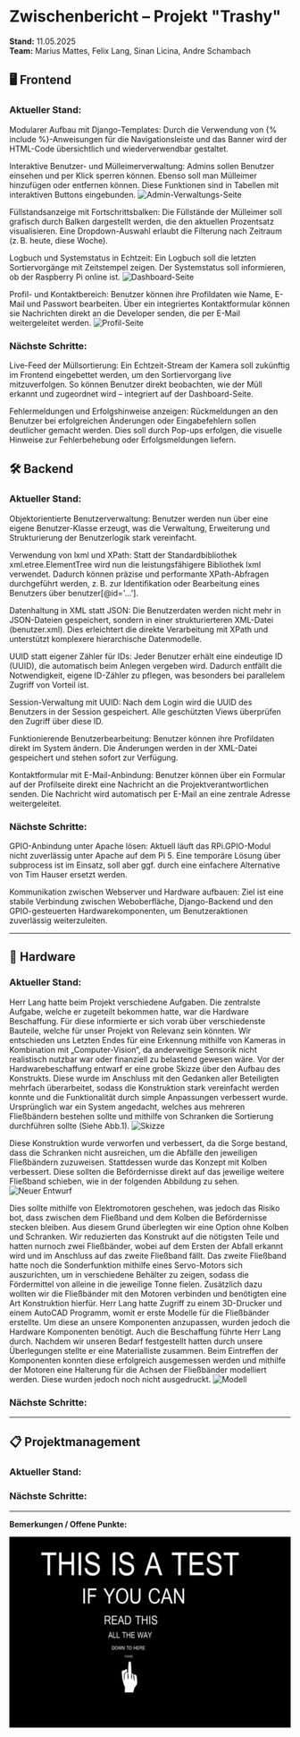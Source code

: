 # Zwischenbericht – Projekt "Trashy"  
**Stand:** 11.05.2025  
**Team:** Marius Mattes, Felix Lang, Sinan Licina, Andre Schambach


## 🖥️ Frontend

### Aktueller Stand:

Modularer Aufbau mit Django-Templates:
Durch die Verwendung von {% include %}-Anweisungen für die Navigationsleiste und das Banner wird der HTML-Code übersichtlich und wiederverwendbar gestaltet.

Interaktive Benutzer- und Mülleimerverwaltung:
Admins sollen Benutzer einsehen und per Klick sperren können. Ebenso soll man Mülleimer hinzufügen oder entfernen können. Diese Funktionen sind in Tabellen mit interaktiven Buttons eingebunden.
![Admin-Verwaltungs-Seite](https://i.postimg.cc/gk9x5j9J/Screenshot-2025-05-10-105711.png)

Füllstandsanzeige mit Fortschrittsbalken:
Die Füllstände der Mülleimer soll grafisch durch Balken dargestellt werden, die den aktuellen Prozentsatz visualisieren. Eine Dropdown-Auswahl erlaubt die Filterung nach Zeitraum (z. B. heute, diese Woche).

Logbuch und Systemstatus in Echtzeit:
Ein Logbuch soll die letzten Sortiervorgänge mit Zeitstempel zeigen. Der Systemstatus soll informieren, ob der Raspberry Pi online ist.
![Dashboard-Seite](https://i.postimg.cc/t4bQLQCW/Screenshot-2025-05-10-110031.png)

Profil- und Kontaktbereich:
Benutzer können ihre Profildaten wie Name, E-Mail und Passwort bearbeiten. Über ein integriertes Kontaktformular können sie Nachrichten direkt an die Developer senden, die per E-Mail weitergeleitet werden.
![Profil-Seite](https://i.postimg.cc/1tsKQBVW/Screenshot-2025-05-10-110239.png)


### Nächste Schritte:

Live-Feed der Müllsortierung:
Ein Echtzeit-Stream der Kamera soll zukünftig im Frontend eingebettet werden, um den Sortiervorgang live mitzuverfolgen. So können Benutzer direkt beobachten, wie der Müll erkannt und zugeordnet wird – integriert auf der Dashboard-Seite.

Fehlermeldungen und Erfolgshinweise anzeigen:
Rückmeldungen an den Benutzer bei erfolgreichen Änderungen oder Eingabefehlern sollen deutlicher gemacht werden. Dies soll durch Pop-ups erfolgen, die visuelle Hinweise zur Fehlerbehebung oder Erfolgsmeldungen liefern.

## 🛠️ Backend

### Aktueller Stand:
Objektorientierte Benutzerverwaltung:
Benutzer werden nun über eine eigene Benutzer-Klasse erzeugt, was die Verwaltung, Erweiterung und Strukturierung der Benutzerlogik stark vereinfacht.

Verwendung von lxml und XPath:
Statt der Standardbibliothek xml.etree.ElementTree wird nun die leistungsfähigere Bibliothek lxml verwendet. Dadurch können präzise und performante XPath-Abfragen durchgeführt werden, z. B. zur Identifikation oder Bearbeitung eines Benutzers über benutzer[@id='...'].

Datenhaltung in XML statt JSON:
Die Benutzerdaten werden nicht mehr in JSON-Dateien gespeichert, sondern in einer strukturierteren XML-Datei (benutzer.xml). Dies erleichtert die direkte Verarbeitung mit XPath und unterstützt komplexere hierarchische Datenmodelle.

UUID statt eigener Zähler für IDs:
Jeder Benutzer erhält eine eindeutige ID (UUID), die automatisch beim Anlegen vergeben wird. Dadurch entfällt die Notwendigkeit, eigene ID-Zähler zu pflegen, was besonders bei parallelem Zugriff von Vorteil ist.

Session-Verwaltung mit UUID:
Nach dem Login wird die UUID des Benutzers in der Session gespeichert. Alle geschützten Views überprüfen den Zugriff über diese ID.

Funktionierende Benutzerbearbeitung:
Benutzer können ihre Profildaten direkt im System ändern. Die Änderungen werden in der XML-Datei gespeichert und stehen sofort zur Verfügung.

Kontaktformular mit E-Mail-Anbindung:
Benutzer können über ein Formular auf der Profilseite direkt eine Nachricht an die Projektverantwortlichen senden. Die Nachricht wird automatisch per E-Mail an eine zentrale Adresse weitergeleitet.

### Nächste Schritte:
GPIO-Anbindung unter Apache lösen:
Aktuell läuft das RPi.GPIO-Modul nicht zuverlässig unter Apache auf dem Pi 5. Eine temporäre Lösung über subprocess ist im Einsatz, soll aber ggf. durch eine einfachere Alternative von Tim Hauser ersetzt werden.

Kommunikation zwischen Webserver und Hardware aufbauen:
Ziel ist eine stabile Verbindung zwischen Weboberfläche, Django-Backend und den GPIO-gesteuerten Hardwarekomponenten, um Benutzeraktionen zuverlässig weiterzuleiten.

---

## 🔌 Hardware

### Aktueller Stand:
Herr Lang hatte beim Projekt verschiedene Aufgaben. Die zentralste Aufgabe, welche er zugeteilt bekommen hatte, war die Hardware Beschaffung. Für diese informierte er sich vorab über verschiedenste Bauteile, welche für unser Projekt von Relevanz sein könnten. Wir entschieden uns Letzten Endes für eine Erkennung mithilfe von Kameras in Kombination mit „Computer-Vision“, da anderweitige Sensorik nicht realistisch nutzbar war oder finanziell zu belastend gewesen wäre.
Vor der Hardwarebeschaffung entwarf er eine grobe Skizze über den Aufbau des Konstrukts. Diese wurde im Anschluss mit den Gedanken aller Beteiligten mehrfach überarbeitet, sodass die Konstruktion stark vereinfacht werden konnte und die Funktionalität durch simple Anpassungen verbessert wurde. Ursprünglich war ein System angedacht, welches aus mehreren Fließbändern bestehen sollte und mithilfe von Schranken die Sortierung durchführen sollte (Siehe Abb.1).
![Skizze](https://i.postimg.cc/jj1NVymB/Screenshot-20250110-135454-Infinite-Painter.jpg)

Diese Konstruktion wurde verworfen und verbessert, da die Sorge bestand, dass die Schranken nicht ausreichen, um die Abfälle den jeweiligen Fließbändern zuzuweisen. Stattdessen wurde das Konzept mit Kolben verbessert. Diese sollten die Befördernisse direkt auf das jeweilige weitere Fließband schieben, wie in der folgenden Abbildung zu sehen.
![Neuer Entwurf](https://i.postimg.cc/Y9j50BXh/Medien.png)
 
Dies sollte mithilfe von Elektromotoren geschehen, was jedoch das Risiko bot, dass zwischen dem Fließband und dem Kolben die Befördernisse stecken bleiben. Aus diesem Grund überlegten wir eine Option ohne Kolben und Schranken. Wir reduzierten das Konstrukt auf die nötigsten Teile und hatten nurnoch zwei Fließbänder, wobei auf dem Ersten der Abfall erkannt wird und im Anschluss auf das zweite Fließband fällt. Das zweite Fließband hatte noch die Sonderfunktion mithilfe eines Servo-Motors sich auszurichten, um in verschiedene Behälter zu zeigen, sodass die Fördermittel von alleine in die jeweilige Tonne fielen.
Zusätzlich dazu wollten wir die Fließbänder mit den Motoren verbinden und benötigten eine Art Konstruktion hierfür. Herr Lang hatte Zugriff zu einem 3D-Drucker und einem AutoCAD Programm, womit er erste Modelle für die Fließbänder erstellte. Um diese an unsere Komponenten anzupassen, wurden jedoch die Hardware Komponenten benötigt. Auch die Beschaffung führte Herr Lang durch. Nachdem wir unseren Bedarf festgestellt hatten durch unsere Überlegungen stellte er eine Materialliste zusammen. Beim Eintreffen der Komponenten konnten diese erfolgreich ausgemessen werden und mithilfe der Motoren eine Halterung für die Achsen der Fließbänder modelliert werden. Diese wurden jedoch noch nicht ausgedruckt.
![Modell](https://i.postimg.cc/RVWLDbjv/Bild.png)

### Nächste Schritte:

---

## 📋 Projektmanagement

### Aktueller Stand:

### Nächste Schritte:

---

**Bemerkungen / Offene Punkte:**

![Testbild](Test.png)
